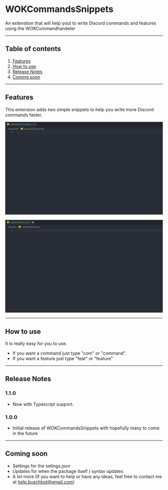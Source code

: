 # WOKCommandsSnippets

An extenstion that will help yout to write Discord commands and features using the WOKCommandhandeler

---

## Table of contents

1. [Features](#features)
2. [How to use](#how-to-use)
3. [Release Notes](#release-notes)
4. [Coming soon](#coming-soon)

---

## Features

This extension adds two simple snippets to help you write more Discord commands faster.

![Command Demo](demos/com_demo_2.gif)

![Feature Demo](demos/feat_demo_1.gif)

---

## How to use

It is really easy for you to use.

- If you want a command just type "com" or "command".
- If you want a feature just type "feat" or "feature"

---

## Release Notes

### 1.1.0

- Now with Typescript support.

### 1.0.0

- Initial release of WOKCommandsSnippets with hopefully many to come in the future

---

## Coming soon

- Settings for the setings.json
- Updates for when the package itself / syntax updates
- A lot more (If you want to help or have any ideas, feel free to contact me at help.buschbot@gmail.com)

<!-- ## Working with Markdown

**Note:** You can author your README using Visual Studio Code.  Here are some useful editor keyboard shortcuts:

* Split the editor (`Cmd+\` on macOS or `Ctrl+\` on Windows and Linux)
* Toggle preview (`Shift+CMD+V` on macOS or `Shift+Ctrl+V` on Windows and Linux)
* Press `Ctrl+Space` (Windows, Linux) or `Cmd+Space` (macOS) to see a list of Markdown snippets

### For more information

* [Visual Studio Code's Markdown Support](http://code.visualstudio.com/docs/languages/markdown)
* [Markdown Syntax Reference](https://help.github.com/articles/markdown-basics/)

**Enjoy!** -->
